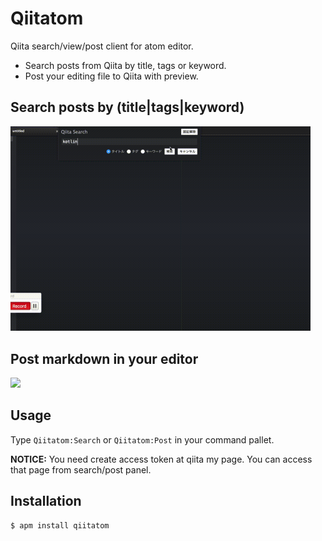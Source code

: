 # Qiitatom
Qiita search/view/post client for atom editor.
 - Search posts from Qiita by title, tags or keyword.
 - Post your editing file to Qiita with preview.

## Search posts by (title|tags|keyword)
<img src='./screenshot1.gif' width="480">

## Post markdown in your editor
<img src='TODO.gif' width="480">

## Usage
Type `Qiitatom:Search` or `Qiitatom:Post` in your command pallet.

<b>NOTICE:</b> You need create access token at qiita my page. You can access that page from search/post panel.

## Installation
```
$ apm install qiitatom
```
